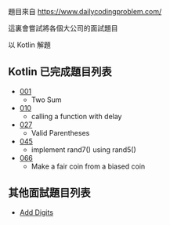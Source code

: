 
題目來自 https://www.dailycodingproblem.com/

這裏會嘗試將各個大公司的面試題目

以 Kotlin 解題

## Kotlin 已完成題目列表

* [001](/daily-coding-problem/001) 
  * Two Sum
* [010](/daily-coding-problem/010) 
  * calling a function with delay
* [027](/daily-coding-problem/027) 
  * Valid Parentheses
* [045](/daily-coding-problem/045) 
  * implement rand7() using rand5()
* [066](/daily-coding-problem/066) 
  * Make a fair coin from a biased coin

##  其他面試題目列表

* [Add Digits](/daily-coding-problem/Add_Digits) 
